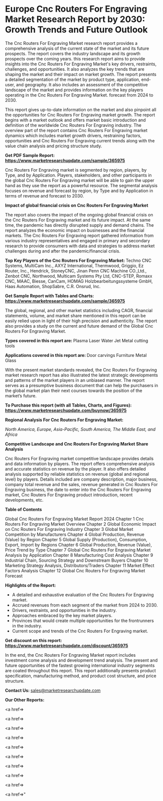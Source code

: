 # Europe Cnc Routers For Engraving Market Research Report by 2030: Growth Trends and Future Outlook

The Cnc Routers For Engraving Market research report provides a comprehensive analysis of the current state of the market and its future prospects. The report covers the industry landscape and its growth prospects over the coming years. this research report aims to provide insights into the Cnc Routers For Engraving Market's key drivers, restraints, challenges, and opportunities. It also analyzes the key trends that are shaping the market and their impact on market growth. The report presents a detailed segmentation of the market by product type, application, end-user, and geography. It also includes an assessment of the competitive landscape of the market and provides information on the key players operating in the Cnc Routers For Engraving Market. forecast from 2024 to 2030.

This report gives up-to-date information on the market and also pinpoint all the opportunities for Cnc Routers For Engraving market growth. The report begins with a market outlook and offers market basic introduction and definition of the worldwide Cnc Routers For Engraving industry. The overview part of the report contains Cnc Routers For Engraving market dynamics which includes market growth drivers, restraining factors, opportunities and Cnc Routers For Engraving current trends along with the value chain analysis and pricing structure study.

<strong><b>Get PDF Sample Report: <a href=https://www.marketresearchupdate.com/sample/365975>https://www.marketresearchupdate.com/sample/365975</a></b></strong>

Cnc Routers For Engraving market is segmented by region, players, by Type, and by Application. Players, stakeholders, and other participants in the global Cnc Routers For Engraving market will be able to gain the upper hand as they use the report as a powerful resource. The segmental analysis focuses on revenue and forecast by region, by Type and by Application in terms of revenue and forecast to 2030.

<strong><b>Impact of global financial crisis on Cnc Routers For Engraving Market</b></strong>

The report also covers the impact of the ongoing global financial crisis on the Cnc Routers For Engraving market and its future impact. At the same time, the pandemic has directly disrupted supply and demand chains. The report analyzes the economic impact on businesses and the financial markets. The Cnc Routers For Engraving report gathered information from various industry representatives and engaged in primary and secondary research to provide consumers with data and strategies to address market challenges during and after the pandemic/financial crisis.

<strong><b>Top Key Players of the Cnc Routers For Engraving Market:
</b></strong>Techno CNC Systems, MultiCam Inc., AXYZ International, Thermwood, Griggio, Ez Router, Inc., Hendrick, StoneyCNC, Jinan Penn CNC Machine CO.,Ltd., Zenbot CNC, Northwood, Multicam Systems Pty Ltd, CNC-STEP, Romaxx CNC, MAAC, Biesse, CanCam, HOMAG Holzbearbeitungssysteme GmbH, Haas Automation, ShopSabre, C.R. Onsrud, Inc.<strong><b>
</b></strong>

<strong><b>Get Sample Report with Tables and Charts: <a href=https://www.marketresearchupdate.com/sample/365975>https://www.marketresearchupdate.com/sample/365975</a></b></strong>

The global, regional, and other market statistics including CAGR, financial statements, volume, and market share mentioned in this report can be easily relied upon in light of their high precision and authenticity. The report also provides a study on the current and future demand of the Global Cnc Routers For Engraving Market.

<strong><b>Types covered in this report are:
</b></strong>Plasma
Laser
Water Jet
Metal cutting tools<strong><b>
</b></strong>

<strong><b>Applications covered in this report are:
</b></strong>Door carvings
Furniture
Metal
Glass<strong><b>
</b></strong>

With the present market standards revealed, the Cnc Routers For Engraving market research report has also illustrated the latest strategic developments and patterns of the market players in an unbiased manner. The report serves as a presumptive business document that can help the purchasers in the global market plan their next courses towards the position of the market’s future.

<strong><b>To Purchase this report (with all Tables, Charts, and Figures): <a href=https://www.marketresearchupdate.com/buynow/365975>https://www.marketresearchupdate.com/buynow/365975</a></b></strong>

<strong><b>Regional Analysis For Cnc Routers For Engraving Market:</b></strong>

<em><i>North America, Europe, Asia-Pacific, South America, The Middle East, and Africa</i></em>

<strong><b>Competitive Landscape and Cnc Routers For Engraving Market Share Analysis</b></strong>

Cnc Routers For Engraving market competitive landscape provides details and data information by players. The report offers comprehensive analysis and accurate statistics on revenue by the player. It also offers detailed analysis supported by reliable statistics on revenue (global and regional level) by players. Details included are company description, major business, company total revenue and the sales, revenue generated in Cnc Routers For Engraving business, the date to enter into the Cnc Routers For Engraving market, Cnc Routers For Engraving product introduction, recent developments, etc.

<strong><b>Table of Contents</b></strong>

Global Cnc Routers For Engraving Market Report 2024
Chapter 1 Cnc Routers For Engraving Market Overview
Chapter 2 Global Economic Impact on Cnc Routers For Engraving Industry
Chapter 3 Global Market Competition by Manufacturers
Chapter 4 Global Production, Revenue (Value) by Region
Chapter 5 Global Supply (Production), Consumption, Export, Import by Regions
Chapter 6 Global Production, Revenue (Value), Price Trend by Type
Chapter 7 Global Cnc Routers For Engraving Market Analysis by Application
Chapter 8 Manufacturing Cost Analysis
Chapter 9 Industrial Chain, Sourcing Strategy and Downstream Buyers
Chapter 10 Marketing Strategy Analysis, Distributors/Traders
Chapter 11 Market Effect Factors Analysis
Chapter 12 Global Cnc Routers For Engraving Market Forecast

<strong><b>Highlights of the Report:</b></strong>

- A detailed and exhaustive evaluation of the Cnc Routers For Engraving market.
- Accrued revenues from each segment of the market from 2024 to 2030.
- Drivers, restraints, and opportunities in the industry.
- Approaches embraced by the key market players.
- Provinces that would create multiple opportunities for the frontrunners in the industry.
- Current scope and trends of the Cnc Routers For Engraving market.

<strong><b>Get discount on this report: <a href=https://www.marketresearchupdate.com/discount/365975>https://www.marketresearchupdate.com/discount/365975</a></b></strong>

In the end, the Cnc Routers For Engraving Market report includes investment come analysis and development trend analysis. The present and future opportunities of the fastest growing international industry segments are coated throughout this report. This report additionally presents product specification, manufacturing method, and product cost structure, and price structure.

<strong><b>Contact Us:
</b></strong>sales@marketresearchupdate.com

<strong>Our Other Reports:</strong>

<a href=></a>

<a href=></a>

<a href=></a>

<a href=></a>

<a href=></a>

<a href=></a>

<a href=></a>

<a href=></a>

<a href=></a>

<a href=></a>"
